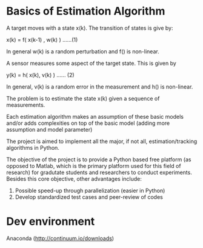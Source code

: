 Basics of Estimation Algorithm
====================

A target moves with a state x(k). The transition of states is give by:

x(k) = f( x(k-1) , w(k) ) ......(1)

In general w(k) is a random perturbation and f() is non-linear.

A sensor measures some aspect of the target state. This is given by

y(k) = h( x(k), v(k) ) ...... (2)

In general, v(k) is a random error in the measurement and h() is non-linear.

The problem is to estimate the state x(k) given a sequence of measurements.

Each estimation algorithm makes an assumption of these basic models and/or
adds complexities on top of the basic model (adding more assumption and model
parameter)

The project is aimed to implement all the major, if not all, estimation/tracking
algorithms in Python.

The objective of the project is to provide a Python based free platform (as opposed 
to Matlab, which is the primary platform used for this field of research) for 
gradutate students and researchers to conduct experiments. Besides this core objective, 
other advantages include:

1) Possible speed-up through parallelization (easier in Python)
2) Develop standardized test cases and peer-review of codes

Dev environment
===============

Anaconda (http://continuum.io/downloads)
